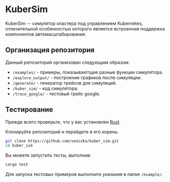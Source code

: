 # KuberSim

KuberSim -- симулятор кластера под управлением Kubernetes, отличительной особенностью которого является встроенная поддержка компонентов автомасштабирования.

## Организация репозитория

Данный репозиторий организован следующим образом:
- `/examples/` - примеры, показываютщие разные функции симулятора.
- `/explore_output/` - построение графиков после симуляции.
- `/generate/` - генератор трейсов для симуляций.
- `/kuber_sim/` - код симулятора.
- `/trace_google/` - тестовый трейс google.

## Тестирование

Прежде всего проверьте, что у вас установлен [Rust](https://www.rust-lang.org/tools/install).

Клонируйте репозиторий и перейдите в его корень:
```sh
git clone https://github.com/senixka/kuber_sim.git
cd kuber_sim
```

Вы можете запустить тесты, выполнив:
```sh
cargo test
```

Для запуска тестовых примеров выполните указания в папке `/example/`.
